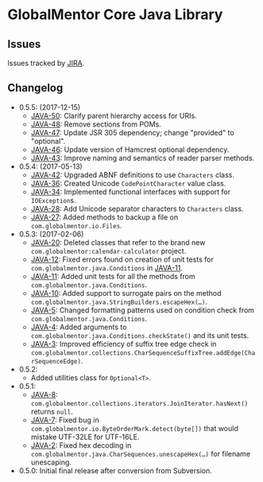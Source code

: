 # GlobalMentor Core Java Library

## Issues

Issues tracked by [JIRA](https://globalmentor.atlassian.net/projects/JAVA).

## Changelog

- 0.5.5: (2017-12-15)
	* [JAVA-50](https://globalmentor.atlassian.net/browse/JAVA-50): Clarify parent hierarchy access for URIs.
	* [JAVA-48](https://globalmentor.atlassian.net/browse/JAVA-48): Remove <prerequisites> sections from POMs.
	* [JAVA-47](https://globalmentor.atlassian.net/browse/JAVA-47): Update JSR 305 dependency; change "provided" to "optional".
	* [JAVA-46](https://globalmentor.atlassian.net/browse/JAVA-46): Update version of Hamcrest optional dependency.
	* [JAVA-43](https://globalmentor.atlassian.net/browse/JAVA-43): Improve naming and semantics of reader parser methods.
- 0.5.4: (2017-05-13)
	* [JAVA-42](https://globalmentor.atlassian.net/browse/JAVA-42): Upgraded ABNF definitions to use `Characters` class.
	* [JAVA-36](https://globalmentor.atlassian.net/browse/JAVA-36): Created Unicode `CodePointCharacter` value class.
	* [JAVA-34](https://globalmentor.atlassian.net/browse/JAVA-34): Implemented functional interfaces with support for `IOException`s.
	* [JAVA-28](https://globalmentor.atlassian.net/browse/JAVA-28): Add Unicode separator characters to `Characters` class.
	* [JAVA-27](https://globalmentor.atlassian.net/browse/JAVA-27): Added methods to backup a file on `com.globalmentor.io.Files`.
- 0.5.3: (2017-02-06)
	* [JAVA-20](https://globalmentor.atlassian.net/browse/JAVA-20): Deleted classes that refer to the brand new `com.globalmentor:calendar-calculator` project.
	* [JAVA-12](https://globalmentor.atlassian.net/browse/JAVA-12): Fixed errors found on creation of unit tests for `com.globalmentor.java.Conditions` in [JAVA-11](https://globalmentor.atlassian.net/browse/JAVA-11).
	* [JAVA-11](https://globalmentor.atlassian.net/browse/JAVA-11): Added unit tests for all the methods from `com.globalmentor.java.Conditions`.
	* [JAVA-10](https://globalmentor.atlassian.net/browse/JAVA-10): Added support to surrogate pairs on the method `com.globalmentor.java.StringBuilders.escapeHex(…)`.
	* [JAVA-5](https://globalmentor.atlassian.net/browse/JAVA-5): Changed formatting patterns used on condition check from `com.globalmentor.java.Conditions`.
	* [JAVA-4](https://globalmentor.atlassian.net/browse/JAVA-4): Added arguments to `com.globalmentor.java.Conditions.checkState()` and its unit tests.
	* [JAVA-3](https://globalmentor.atlassian.net/browse/JAVA-3): Improved efficiency of suffix tree edge check in `com.globalmentor.collections.CharSequenceSuffixTree.addEdge(CharSequenceEdge)`.
- 0.5.2:
	* Added utilities class for `Optional<T>`.
- 0.5.1:
	* [JAVA-8](https://globalmentor.atlassian.net/browse/JAVA-8): `com.globalmentor.collections.iterators.JoinIterator.hasNext()` returns `null`.
	* [JAVA-7](https://globalmentor.atlassian.net/browse/JAVA-7): Fixed bug in `com.globalmentor.io.ByteOrderMark.detect(byte[])` that would mistake UTF-32LE for UTF-16LE.
	* [JAVA-2](https://globalmentor.atlassian.net/browse/JAVA-2): Fixed hex decoding in `com.globalmentor.java.CharSequences.unescapeHex(…)` for filename unescaping.
- 0.5.0: Initial final release after conversion from Subversion.
